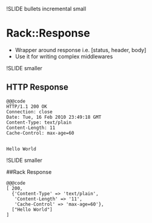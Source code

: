!SLIDE bullets incremental small

# Rack::Response
* Wrapper around response i.e. [status, header, body]
* Use it for writing complex middlewares

!SLIDE smaller

## HTTP Response



    @@@code
    HTTP/1.1 200 OK 
    Connection: close 
    Date: Tue, 16 Feb 2010 23:49:18 GMT 
    Content‐Type: text/plain 
    Content‐Length: 11 
    Cache‐Control: max‐age=60


    Hello World
    
!SLIDE smaller

##Rack Response

    @@@code
    [ 200, 
      {'Content‐Type' => 'text/plain',    
       'Content‐Length' => '11',    
       'Cache‐Control' => 'max‐age=60'},   
      ["Hello World"] 
    ]